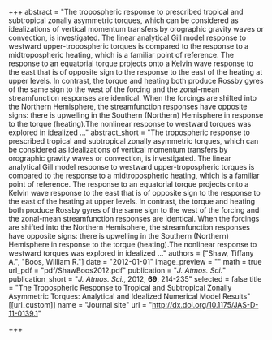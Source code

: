 +++
abstract = "The tropospheric response to prescribed tropical and subtropical zonally asymmetric torques, which can be considered as idealizations of vertical momentum transfers by orographic gravity waves or convection, is investigated. The linear analytical Gill model response to westward upper-tropospheric torques is compared to the response to a midtropospheric heating, which is a familiar point of reference. The response to an equatorial torque projects onto a Kelvin wave response to the east that is of opposite sign to the response to the east of the heating at upper levels. In contrast, the torque and heating both produce Rossby gyres of the same sign to the west of the forcing and the zonal-mean streamfunction responses are identical. When the forcings are shifted into the Northern Hemisphere, the streamfunction responses have opposite signs: there is upwelling in the Southern (Northern) Hemisphere in response to the torque (heating).The nonlinear response to westward torques was explored in idealized ..."
abstract_short = "The tropospheric response to prescribed tropical and subtropical zonally asymmetric torques, which can be considered as idealizations of vertical momentum transfers by orographic gravity waves or convection, is investigated. The linear analytical Gill model response to westward upper-tropospheric torques is compared to the response to a midtropospheric heating, which is a familiar point of reference. The response to an equatorial torque projects onto a Kelvin wave response to the east that is of opposite sign to the response to the east of the heating at upper levels. In contrast, the torque and heating both produce Rossby gyres of the same sign to the west of the forcing and the zonal-mean streamfunction responses are identical. When the forcings are shifted into the Northern Hemisphere, the streamfunction responses have opposite signs: there is upwelling in the Southern (Northern) Hemisphere in response to the torque (heating).The nonlinear response to westward torques was explored in idealized ..."
authors = ["Shaw, Tiffany A.", "Boos, William R."]
date = "2012-01-01"
image_preview = ""
math = true
url_pdf = "pdf/ShawBoos2012.pdf"
publication = "*J. Atmos. Sci.*"
publication_short = "*J. Atmos. Sci.*, 2012, **69**, 214-235"
selected = false
title = "The Tropospheric Response to Tropical and Subtropical Zonally Asymmetric Torques: Analytical and Idealized Numerical Model Results"
[[url_custom]]
   name = "Journal site"
   url = "http://dx.doi.org/10.1175/JAS-D-11-0139.1"


+++
